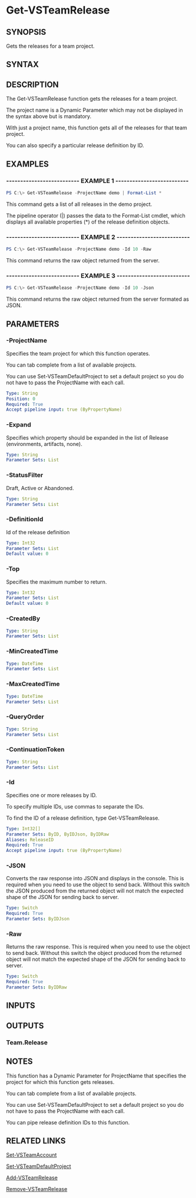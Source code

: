


# Get-VSTeamRelease

## SYNOPSIS

Gets the releases for a team project.

## SYNTAX

## DESCRIPTION

The Get-VSTeamRelease function gets the releases for a team project.

The project name is a Dynamic Parameter which may not be displayed in the syntax above but is mandatory.

With just a project name, this function gets all of the releases for that team project.

You can also specify a particular release definition by ID.

## EXAMPLES

### -------------------------- EXAMPLE 1 --------------------------

```PowerShell
PS C:\> Get-VSTeamRelease -ProjectName demo | Format-List *
```

This command gets a list of all releases in the demo project.

The pipeline operator (|) passes the data to the Format-List cmdlet, which displays all available properties (*) of the release definition objects.

### -------------------------- EXAMPLE 2 --------------------------

```PowerShell
PS C:\> Get-VSTeamRelease -ProjectName demo -Id 10 -Raw
```

This command returns the raw object returned from the server.

### -------------------------- EXAMPLE 3 --------------------------

```PowerShell
PS C:\> Get-VSTeamRelease -ProjectName demo -Id 10 -Json
```

This command returns the raw object returned from the server formated as JSON.

## PARAMETERS

### -ProjectName

Specifies the team project for which this function operates.

You can tab complete from a list of available projects.

You can use Set-VSTeamDefaultProject to set a default project so
you do not have to pass the ProjectName with each call.

```yaml
Type: String
Position: 0
Required: True
Accept pipeline input: true (ByPropertyName)
```

### -Expand

Specifies which property should be expanded in the list of Release (environments, artifacts, none).

```yaml
Type: String
Parameter Sets: List
```

### -StatusFilter

Draft, Active or Abandoned.

```yaml
Type: String
Parameter Sets: List
```

### -DefinitionId

Id of the release definition

```yaml
Type: Int32
Parameter Sets: List
Default value: 0
```

### -Top

Specifies the maximum number to return.

```yaml
Type: Int32
Parameter Sets: List
Default value: 0
```

### -CreatedBy

```yaml
Type: String
Parameter Sets: List
```

### -MinCreatedTime

```yaml
Type: DateTime
Parameter Sets: List
```

### -MaxCreatedTime

```yaml
Type: DateTime
Parameter Sets: List
```

### -QueryOrder

```yaml
Type: String
Parameter Sets: List
```

### -ContinuationToken

```yaml
Type: String
Parameter Sets: List
```

### -Id

Specifies one or more releases by ID.

To specify multiple IDs, use commas to separate the IDs.

To find the ID of a release definition, type Get-VSTeamRelease.

```yaml
Type: Int32[]
Parameter Sets: ByID, ByIDJson, ByIDRaw
Aliases: ReleaseID
Required: True
Accept pipeline input: true (ByPropertyName)
```

### -JSON

Converts the raw response into JSON and displays in the console. This is required when you need to use the object to send back.  Without this switch the JSON produced from the returned object will not match the expected shape of the JSON for sending back to server.

```yaml
Type: Switch
Required: True
Parameter Sets: ByIDJson
```

### -Raw

Returns the raw response. This is required when you need to use the object to send back.  Without this switch the object produced from the returned object will not match the expected shape of the JSON for sending back to server.

```yaml
Type: Switch
Required: True
Parameter Sets: ByIDRaw
```

## INPUTS

## OUTPUTS

### Team.Release

## NOTES

This function has a Dynamic Parameter for ProjectName that specifies the project for which this function gets releases.

You can tab complete from a list of available projects.

You can use Set-VSTeamDefaultProject to set a default project so you do not have to pass the ProjectName with each call.

You can pipe release definition IDs to this function.

## RELATED LINKS

[Set-VSTeamAccount](Set-VSTeamAccount.md)

[Set-VSTeamDefaultProject](Set-VSTeamDefaultProject.md)

[Add-VSTeamRelease](Add-VSTeamRelease.md)

[Remove-VSTeamRelease](Remove-VSTeamRelease.md)


